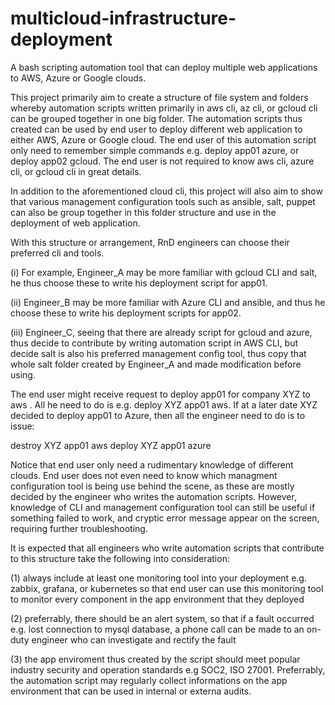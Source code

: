 # multicloud-infrastructure-deployment
A bash scripting automation tool that can deploy multiple web applications to AWS, Azure or Google clouds.

This project primarily aim to create a structure of file system and folders whereby automation scripts written primarily in aws cli, az cli, or gcloud cli can be grouped together in one big folder. The automation scripts thus created can be used by end user to deploy different web application to either AWS, Azure or Google cloud. The end user of this automation script only need to remember simple commands e.g. deploy app01 azure, or deploy app02 gcloud. The end user is not required to know aws cli, azure cli, or gcloud cli in great details.

In addition to the aforementioned cloud cli, this project will also aim to show that various management configuration tools such as ansible, salt, puppet can also be group together in this folder structure and use in the deployment of web application.

With this structure or arrangement, RnD engineers can choose their preferred cli and tools.

(i) For example, Engineer_A may be more familiar with gcloud CLI and salt, he thus choose these to write his deployment script for app01.

(ii) Engineer_B may be more familiar with Azure CLI and ansible, and thus he choose these to write his deployment scripts for app02. 

(iii) Engineer_C, seeing that there are already script for gcloud and azure, thus decide to contribute by writing automation script in AWS CLI, but decide salt is also his preferred management config tool, thus copy that whole salt folder created by Engineer_A and made modification before using.

The end user might receive request to deploy app01 for company XYZ to aws . All he need to do is e.g. deploy XYZ app01 aws. If at a later date XYZ decided to deploy app01 to Azure, then all the engineer need to do is to issue:

destroy XYZ app01 aws
deploy XYZ app01 azure

Notice that end user only need a rudimentary knowledge of different clouds. End user does not even need to know which managment configuration tool is being use behind the scene, as these are mostly decided by the engineer who writes the automation scripts. However, knowledge of CLI and management configuration tool can still be useful if something failed to work, and cryptic error message appear on the screen, requiring further troubleshooting.

It is expected that all engineers who write automation scripts that contribute to this structure take the following into consideration:

(1) always include at least one monitoring tool into your deployment e.g. zabbix, grafana, or kubernetes so that end user can use this monitoring tool to monitor every component in the app environment that they deployed

(2) preferrably, there should be an alert system, so that if a fault occurred e.g. lost connection to mysql database, a phone call can be made to an on-duty engineer who can investigate and rectify the fault

(3) the app enviroment thus created by the script should meet popular industry security and operation standards e.g SOC2, ISO 27001. Preferrably, the automation script may regularly collect informations on the app environment that can be used in internal or externa audits.

